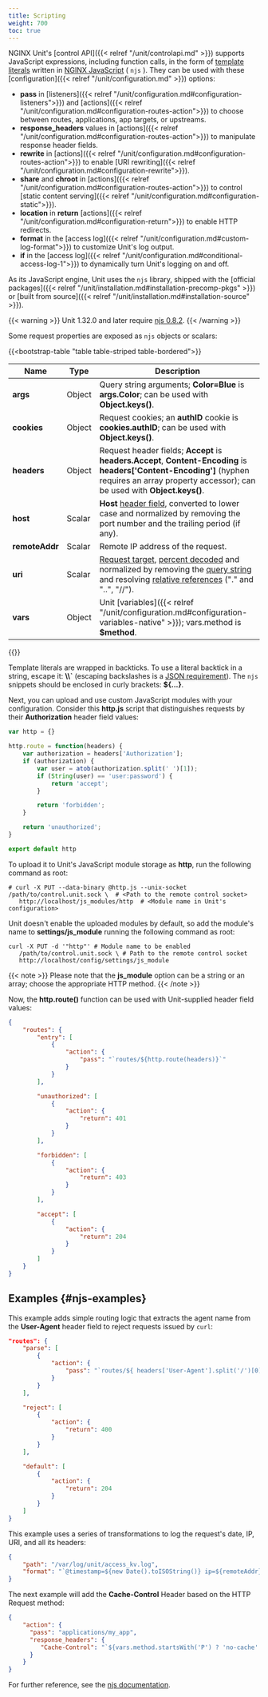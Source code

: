 ```yaml
---
title: Scripting
weight: 700
toc: true
---
```


NGINX Unit's [control API]({{< relref "/unit/controlapi.md" >}}) supports
JavaScript expressions, including function calls, in the form of
[template literals](https://developer.mozilla.org/en-US/docs/Web/JavaScript/Reference/Template_literals)
written in
[NGINX JavaScript](https://nginx.org/en/docs/njs/) ( `njs` ).
They can be used with these [configuration]({{< relref "/unit/configuration.md" >}}) options:

- **pass** in
  [listeners]({{< relref "/unit/configuration.md#configuration-listeners">}})
  and
  [actions]({{< relref "/unit/configuration.md#configuration-routes-action">}})
  to choose between routes, applications, app targets, or upstreams.
- **response_headers** values in
  [actions]({{< relref "/unit/configuration.md#configuration-routes-action">}})
  to manipulate response header fields.
- **rewrite** in
  [actions]({{< relref "/unit/configuration.md#configuration-routes-action">}})
  to enable [URI rewriting]({{< relref "/unit/configuration.md#configuration-rewrite">}}).
- **share** and **chroot** in
  [actions]({{< relref "/unit/configuration.md#configuration-routes-action">}})
  to control [static content serving]({{< relref "/unit/configuration.md#configuration-static">}}).
- **location** in **return**
  [actions]({{< relref "/unit/configuration.md#configuration-return">}})
  to enable HTTP redirects.
- **format** in the
  [access log]({{< relref "/unit/configuration.md#custom-log-format">}})
  to customize Unit's log output.
- **if** in the
  [access log]({{< relref "/unit/configuration.md#conditional-access-log-1">}})
  to dynamically turn Unit's logging on and off.

As its JavaScript engine, Unit uses the `njs` library,
shipped with the [official packages]({{< relref "/unit/installation.md#installation-precomp-pkgs" >}})
or
[built from source]({{< relref "/unit/installation.md#installation-source" >}}).

{{< warning >}}
Unit 1.32.0 and later require [njs 0.8.2](https://nginx.org/en/docs/njs/changes.html).
{{< /warning >}}

Some request properties are exposed as `njs` objects or scalars:

{{<bootstrap-table "table table-striped table-bordered">}}

| Name         | Type   | Description                                                                                                      |
|-------------|--------|------------------------------------------------------------------------------------------------------------------|
| **args**    | Object | Query string arguments; **Color=Blue** is **args.Color**; can be used with **Object.keys()**.           |
| **cookies** | Object | Request cookies; an **authID** cookie is **cookies.authID**; can be used with **Object.keys()**.       |
| **headers** | Object | Request header fields; **Accept** is **headers.Accept**, **Content-Encoding** is **headers['Content-Encoding']** (hyphen requires an array property accessor); can be used with **Object.keys()**. |
| **host**    | Scalar | **Host** [header field](https://datatracker.ietf.org/doc/html/rfc7230#section-5.4), converted to lower case and normalized by removing the port number and the trailing period (if any). |
| **remoteAddr** | Scalar | Remote IP address of the request.                                                                          |
| **uri**     | Scalar | [Request target](https://datatracker.ietf.org/doc/html/rfc7230#section-5.3), [percent decoded](https://datatracker.ietf.org/doc/html/rfc3986#section-2.1) and normalized by removing the [query string](https://datatracker.ietf.org/doc/html/rfc3986#section-3.4) and resolving [relative references](https://datatracker.ietf.org/doc/html/rfc3986#section-4.2) ("." and "..", "//"). |
| **vars**    | Object | Unit [variables]({{< relref "/unit/configuration.md#configuration-variables-native" >}}); vars.method is **$method**.                      |

{{</bootstrap-table>}}


Template literals are wrapped in backticks. To use a literal backtick in a string,
escape it: **\\\\\`** (escaping backslashes is a
[JSON requirement](https://www.json.org/json-en.html)).
The `njs` snippets should be enclosed in curly brackets:
**\${...}**.

Next, you can upload and use custom JavaScript modules
with your configuration. Consider this **http.js** script that distinguishes requests
by their **Authorization** header field values:

```javascript
var http = {}

http.route = function(headers) {
    var authorization = headers['Authorization'];
    if (authorization) {
        var user = atob(authorization.split(' ')[1]);
        if (String(user) == 'user:password') {
            return 'accept';
        }

        return 'forbidden';
    }

    return 'unauthorized';
}

export default http
```

To upload it to Unit's JavaScript module storage as **http**, run the following
command as root:

```console
# curl -X PUT --data-binary @http.js --unix-socket /path/to/control.unit.sock \  # <Path to the remote control socket>
   http://localhost/js_modules/http  # <Module name in Unit's configuration>
```

Unit doesn't enable the uploaded modules by default, so add the module's name to **settings/js_module** running the following command as root:

```console
curl -X PUT -d '"http"' # Module name to be enabled
   /path/to/control.unit.sock \ # Path to the remote control socket
   http://localhost/config/settings/js_module
```

{{< note >}}
Please note that the **js_module** option
can be a string or an array; choose the appropriate HTTP method.
{{< /note >}}

Now, the **http.route()** function can be used with Unit-supplied header field values:

```json
{
    "routes": {
        "entry": [
            {
                "action": {
                    "pass": "`routes/${http.route(headers)}`"
                }
            }
        ],

        "unauthorized": [
            {
                "action": {
                    "return": 401
                }
            }
        ],

        "forbidden": [
            {
                "action": {
                    "return": 403
                }
            }
        ],

        "accept": [
            {
                "action": {
                    "return": 204
                }
            }
        ]
    }
}
```

## Examples {#njs-examples}

This example adds simple routing logic that extracts the agent name from the
**User-Agent** header field to reject requests issued by `curl`:

```json
"routes": {
    "parse": [
        {
            "action": {
                "pass": "`routes/${ headers['User-Agent'].split('/')[0] == 'curl' ? 'reject' : 'default' }`"
            }
        }
    ],

    "reject": [
        {
            "action": {
                "return": 400
            }
        }
    ],

    "default": [
        {
            "action": {
                "return": 204
            }
        }
    ]
}
```

This example uses a series of transformations to log the request's date, IP, URI,
and all its headers:

```json
{
    "path": "/var/log/unit/access_kv.log",
    "format": "`@timestamp=${new Date().toISOString()} ip=${remoteAddr} uri=${uri} ${Object.keys(headers).map(k => 'req.' + k + '=\"' + headers[k] + '\"').join(' ')}\n`"
}
```

The next example will add the **Cache-Control** Header based on the HTTP Request method:

```json
{
    "action": {
      "pass": "applications/my_app",
      "response_headers": {
         "Cache-Control": "`${vars.method.startsWith('P') ? 'no-cache' : 'max-age=3600'}`"
      }
    }
}
```

For further reference,
see the [njs documentation](https://nginx.org/en/docs/njs/).
